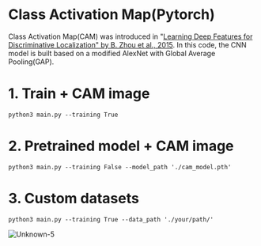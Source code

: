 # Class Activation Map(Pytorch)

Class Activation Map(CAM) was introduced in "[Learning Deep Features for Discriminative Localization" by B. Zhou et al., 2015](https://arxiv.org/abs/1512.04150). In this code, the CNN model is built based on a modified AlexNet with Global Average Pooling(GAP). 
# 1. Train + CAM image
```
python3 main.py --training True
```

# 2. Pretrained model + CAM image
```
python3 main.py --training False --model_path './cam_model.pth'
```

# 3. Custom datasets
```
python3 main.py --training True --data_path './your/path/'
```
![Unknown-5](https://user-images.githubusercontent.com/52735725/90183047-29e55000-ddb3-11ea-91d6-7789afccbcd3.png)
